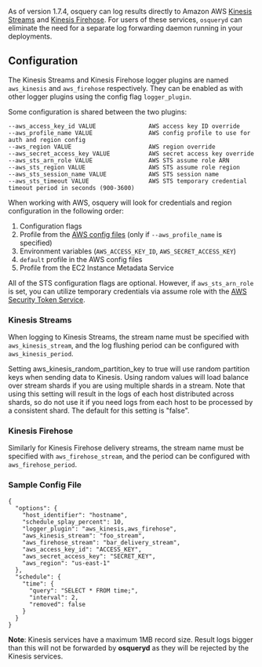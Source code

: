 As of version 1.7.4, osquery can log results directly to Amazon AWS [Kinesis Streams](https://aws.amazon.com/kinesis/streams/) and [Kinesis Firehose](https://aws.amazon.com/kinesis/firehose/). For users of these services, `osqueryd` can eliminate the need for a separate log forwarding daemon running in your deployments.

## Configuration

The Kinesis Streams and Kinesis Firehose logger plugins are named `aws_kinesis` and `aws_firehose` respectively. They can be enabled as with other logger plugins using the config flag `logger_plugin`.

Some configuration is shared between the two plugins:

```
--aws_access_key_id VALUE               AWS access key ID override
--aws_profile_name VALUE                AWS config profile to use for auth and region config
--aws_region VALUE                      AWS region override
--aws_secret_access_key VALUE           AWS secret access key override
--aws_sts_arn_role VALUE                AWS STS assume role ARN
--aws_sts_region VALUE                  AWS STS assume role region
--aws_sts_session_name VALUE            AWS STS session name
--aws_sts_timeout VALUE                 AWS STS temporary credential timeout period in seconds (900-3600)
```

When working with AWS, osquery will look for credentials and region configuration in the following order:

1. Configuration flags
2. Profile from the [AWS config files](http://docs.aws.amazon.com/cli/latest/userguide/cli-chap-getting-started.html#cli-config-files) (only if `--aws_profile_name` is specified)
3. Environment variables (`AWS_ACCESS_KEY_ID`, `AWS_SECRET_ACCESS_KEY`)
4. `default` profile in the AWS config files
5. Profile from the EC2 Instance Metadata Service

All of the STS configuration flags are optional.  However, if `aws_sts_arn_role` is set, you can utilize temporary credentials via assume role with the [AWS Security Token Service](http://docs.aws.amazon.com/STS/latest/APIReference/API_AssumeRole.html).

### Kinesis Streams

When logging to Kinesis Streams, the stream name must be specified with `aws_kinesis_stream`, and the log flushing period can be configured with `aws_kinesis_period`.  

Setting aws_kinesis_random_partition_key to true will use random partition keys when sending data to Kinesis. Using random values will load balance over stream shards if you are using multiple shards in a stream.  Note that using this setting will result in the logs of each host distributed across shards, so do not use it if you need logs from each host to be processed by a consistent shard.  The default for this setting is "false".

### Kinesis Firehose

Similarly for Kinesis Firehose delivery streams, the stream name must be specified with `aws_firehose_stream`, and the period can be configured with `aws_firehose_period`.

### Sample Config File
```
{
  "options": {
    "host_identifier": "hostname",
    "schedule_splay_percent": 10,
    "logger_plugin": "aws_kinesis,aws_firehose",
    "aws_kinesis_stream": "foo_stream",
    "aws_firehose_stream": "bar_delivery_stream",
    "aws_access_key_id": "ACCESS_KEY",
    "aws_secret_access_key": "SECRET_KEY",
    "aws_region": "us-east-1"
  },
  "schedule": {
    "time": {
      "query": "SELECT * FROM time;",
      "interval": 2,
      "removed": false
    }
  }
}
```

**Note**: Kinesis services have a maximum 1MB record size. Result logs bigger than this will not be forwarded by **osqueryd** as they will be rejected by the Kinesis services.
